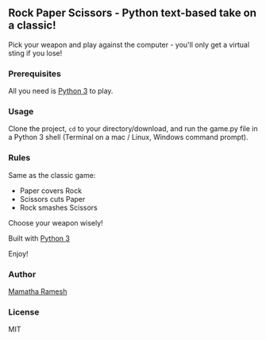 ##  **Rock Paper Scissors - Python text-based take on a classic!**

Pick your weapon and play against the computer - you'll only get a virtual sting if you lose!

### Prerequisites

All you need is [Python 3](https://www.python.org/) to play.

### Usage
Clone the project, <code>cd</code> to your directory/download, and run the game.py file in a Python 3 shell (Terminal on a mac / Linux, Windows command prompt).

### Rules
Same as the classic game:

- Paper covers Rock  
- Scissors cuts Paper  
- Rock smashes Scissors

Choose your weapon wisely!

Built with [Python 3](https://www.python.org/)

Enjoy!

### Author 
[Mamatha Ramesh](https://github.com/M-Vaidehi-R)
### License 
MIT
